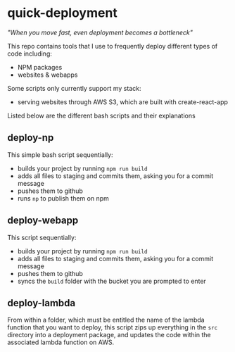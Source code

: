 # quick-deployment

*"When you move fast, even deployment becomes a bottleneck"*

This repo contains tools that I use to frequently deploy different types of code including:
- NPM packages
- websites & webapps

Some scripts only currently support my stack:
- serving websites through AWS S3, which are built with create-react-app

Listed below are the different bash scripts and their explanations

## deploy-np

This simple bash script sequentially:
- builds your project by running `npm run build`
- adds all files to staging and commits them, asking you for a commit message
- pushes them to github
- runs `np` to publish them on npm

## deploy-webapp

This script sequentially:
- builds your project by running `npm run build`
- adds all files to staging and commits them, asking you for a commit message
- pushes them to github
- syncs the `build` folder with the bucket you are prompted to enter

## deploy-lambda

From within a folder, which must be entitled the name of the lambda function that you want to deploy, this script zips up everything in the ```src``` directory into a deployment package, and updates the code within the associated lambda function on AWS.
